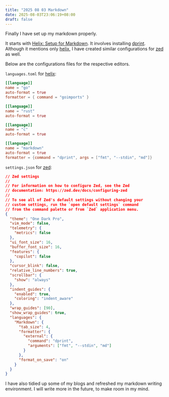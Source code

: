 ```yaml
---
title: "2025 08 03 Markdown"
date: 2025-08-03T23:06:19+08:00
draft: false
---
```


Finally I have set up my markdown properly.

It starts with [Helix: Setup for Markdown](https://medium.com/@CaffeineForCode/helix-setup-for-markdown-b29d9891a812). It involves installing [dprint](https://dprint.dev/). Although it mentions only [helix](https://helix-editor.com/), I have created similar configurations for [zed](https://zed.dev/) as well.

Below are the configurations files for the respective editors.

`languages.toml` for [helix](https://helix-editor.com/):

```toml
[[language]]
name = "go"
auto-format = true
formatter = { command = "goimports" }

[[language]]
name = "rust"
auto-format = true

[[language]]
name = "c"
auto-format = true

[[language]]
name = "markdown"
auto-format = true
formatter = {command = "dprint", args = ["fmt", "--stdin", "md"]}
```

`settings.json` for [zed](https://zed.dev):

```json
// Zed settings
//
// For information on how to configure Zed, see the Zed
// documentation: https://zed.dev/docs/configuring-zed
//
// To see all of Zed's default settings without changing your
// custom settings, run the `open default settings` command
// from the command palette or from `Zed` application menu.
{
  "theme": "One Dark Pro",
  "vim_mode": false,
  "telemetry": {
    "metrics": false
  },
  "ui_font_size": 16,
  "buffer_font_size": 16,
  "features": {
    "copilot": false
  },
  "cursor_blink": false,
  "relative_line_numbers": true,
  "scrollbar": {
    "show": "always"
  },
  "indent_guides": {
    "enabled": true,
    "coloring": "indent_aware"
  },
  "wrap_guides": [90],
  "show_wrap_guides": true,
  "languages": {
    "Markdown": {
      "tab_size": 4,
      "formatter": {
        "external": {
          "command": "dprint",
          "arguments": ["fmt", "--stdin", "md"]
        }
      },
      "format_on_save": "on"
    }
  }
}

```

I have also tidied up some of my blogs and refreshed my markdown writing environment. I will write more in the future, to make room in my mind.

